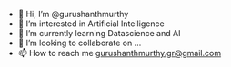 - 👋 Hi, I’m @gurushanthmurthy
- 👀 I’m interested in Artificial Intelligence
- 🌱 I’m currently learning Datascience and AI
- 💞️ I’m looking to collaborate on ...
- 📫 How to reach me gurushanthmurthy.gr@gmail.com

<!---
gurushanthmurthy/gurushanthmurthy is a ✨ special ✨ repository because its `README.md` (this file) appears on your GitHub profile.
You can click the Preview link to take a look at your changes.
--->

